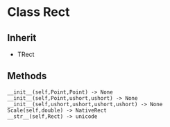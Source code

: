 # Class Rect

## Inherit

* TRect<short>

## Methods
```
__init__(self,Point,Point) -> None
__init__(self,Point,ushort,ushort) -> None
__init__(self,ushort,ushort,ushort,ushort) -> None
Scale(self,double) -> NativeRect
__str__(self,Rect) -> unicode
```
